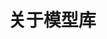# 关于模型库

<!-- 123pan 的免登录流量实在烧的太快了，我也不太可能一直给他们充钱 -->

<!-- 所以打算以捐赠的方式让有能力的人稍微平摊一下这笔费用 -->

<!-- 你可以在捐赠后获取到我的模型库

目前的定价是 35 元，通过爱发电收取

等审核，下周再说 -->

